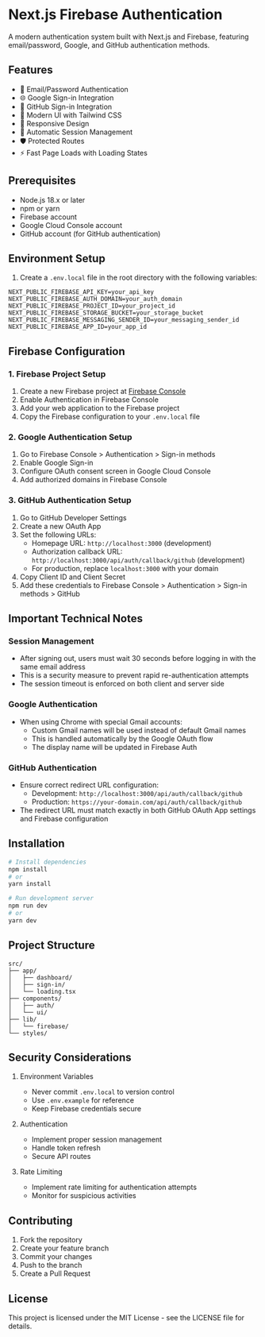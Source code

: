 # Next.js Firebase Authentication

A modern authentication system built with Next.js and Firebase, featuring email/password, Google, and GitHub authentication methods.

## Features

- 🔐 Email/Password Authentication
- 🌐 Google Sign-in Integration
- 🐙 GitHub Sign-in Integration
- 🎨 Modern UI with Tailwind CSS
- 📱 Responsive Design
- 🔄 Automatic Session Management
- 🛡️ Protected Routes
- ⚡ Fast Page Loads with Loading States

## Prerequisites

- Node.js 18.x or later
- npm or yarn
- Firebase account
- Google Cloud Console account
- GitHub account (for GitHub authentication)

## Environment Setup

1. Create a `.env.local` file in the root directory with the following variables:

```env
NEXT_PUBLIC_FIREBASE_API_KEY=your_api_key
NEXT_PUBLIC_FIREBASE_AUTH_DOMAIN=your_auth_domain
NEXT_PUBLIC_FIREBASE_PROJECT_ID=your_project_id
NEXT_PUBLIC_FIREBASE_STORAGE_BUCKET=your_storage_bucket
NEXT_PUBLIC_FIREBASE_MESSAGING_SENDER_ID=your_messaging_sender_id
NEXT_PUBLIC_FIREBASE_APP_ID=your_app_id
```

## Firebase Configuration

### 1. Firebase Project Setup

1. Create a new Firebase project at [Firebase Console](https://console.firebase.google.com)
2. Enable Authentication in Firebase Console
3. Add your web application to the Firebase project
4. Copy the Firebase configuration to your `.env.local` file

### 2. Google Authentication Setup

1. Go to Firebase Console > Authentication > Sign-in methods
2. Enable Google Sign-in
3. Configure OAuth consent screen in Google Cloud Console
4. Add authorized domains in Firebase Console

### 3. GitHub Authentication Setup

1. Go to GitHub Developer Settings
2. Create a new OAuth App
3. Set the following URLs:
   - Homepage URL: `http://localhost:3000` (development)
   - Authorization callback URL: `http://localhost:3000/api/auth/callback/github` (development)
   - For production, replace `localhost:3000` with your domain
4. Copy Client ID and Client Secret
5. Add these credentials to Firebase Console > Authentication > Sign-in methods > GitHub

## Important Technical Notes

### Session Management

- After signing out, users must wait 30 seconds before logging in with the same email address
- This is a security measure to prevent rapid re-authentication attempts
- The session timeout is enforced on both client and server side

### Google Authentication

- When using Chrome with special Gmail accounts:
  - Custom Gmail names will be used instead of default Gmail names
  - This is handled automatically by the Google OAuth flow
  - The display name will be updated in Firebase Auth

### GitHub Authentication

- Ensure correct redirect URL configuration:
  - Development: `http://localhost:3000/api/auth/callback/github`
  - Production: `https://your-domain.com/api/auth/callback/github`
- The redirect URL must match exactly in both GitHub OAuth App settings and Firebase configuration

## Installation

```bash
# Install dependencies
npm install
# or
yarn install

# Run development server
npm run dev
# or
yarn dev
```

## Project Structure

```
src/
├── app/
│   ├── dashboard/
│   ├── sign-in/
│   └── loading.tsx
├── components/
│   ├── auth/
│   └── ui/
├── lib/
│   └── firebase/
└── styles/
```

## Security Considerations

1. Environment Variables
   - Never commit `.env.local` to version control
   - Use `.env.example` for reference
   - Keep Firebase credentials secure

2. Authentication
   - Implement proper session management
   - Handle token refresh
   - Secure API routes

3. Rate Limiting
   - Implement rate limiting for authentication attempts
   - Monitor for suspicious activities

## Contributing

1. Fork the repository
2. Create your feature branch
3. Commit your changes
4. Push to the branch
5. Create a Pull Request

## License

This project is licensed under the MIT License - see the LICENSE file for details.
